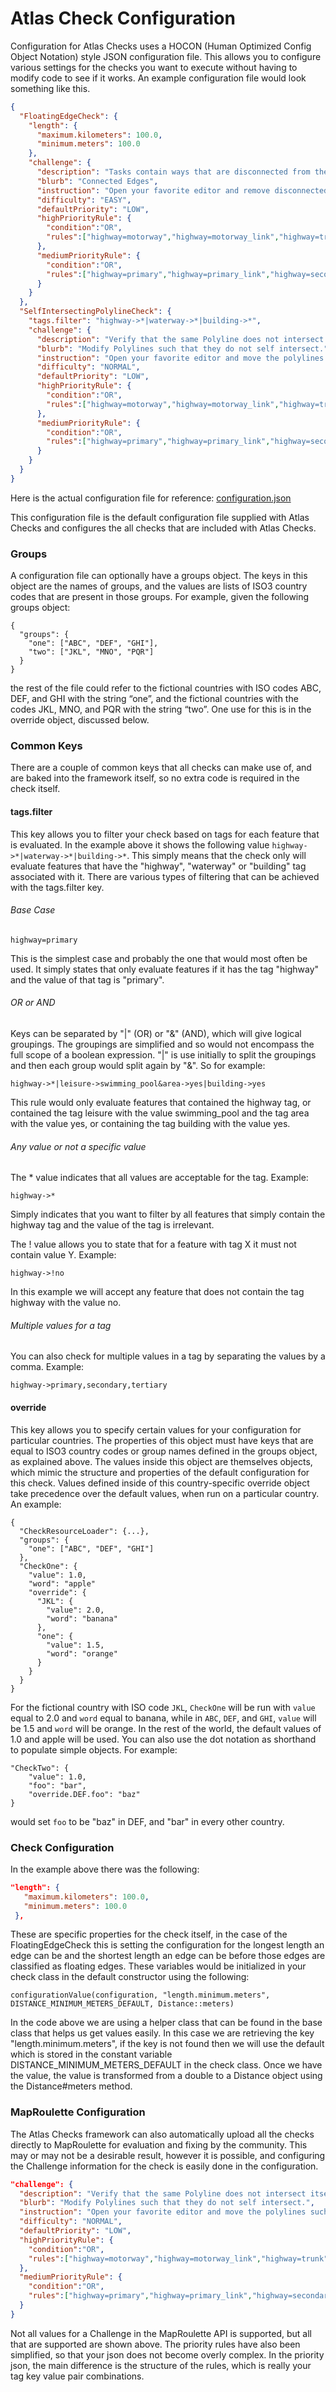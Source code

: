 # Atlas Check Configuration

Configuration for Atlas Checks uses a HOCON (Human Optimized Config Object Notation) style JSON configuration file.
 This allows you to configure various settings for the checks you want to execute without having to modify code
 to see if it works. An example configuration file would look something like this.
 
 ```json
 {
   "FloatingEdgeCheck": {
     "length": {
       "maximum.kilometers": 100.0,
       "minimum.meters": 100.0
     },
     "challenge": {
       "description": "Tasks contain ways that are disconnected from the road network.",
       "blurb": "Connected Edges",
       "instruction": "Open your favorite editor and remove disconnected edges.",
       "difficulty": "EASY",
       "defaultPriority": "LOW",
       "highPriorityRule": {
         "condition":"OR",
         "rules":["highway=motorway","highway=motorway_link","highway=trunk","highway=trunk_link"]
       },
       "mediumPriorityRule": {
         "condition":"OR",
         "rules":["highway=primary","highway=primary_link","highway=secondary","highway=secondary_link"]
       }
     }
   },
   "SelfIntersectingPolylineCheck": {
     "tags.filter": "highway->*|waterway->*|building->*",
     "challenge": {
       "description": "Verify that the same Polyline does not intersect itself at any point.",
       "blurb": "Modify Polylines such that they do not self intersect.",
       "instruction": "Open your favorite editor and move the polylines such that they are not self intersecting anymore.",
       "difficulty": "NORMAL",
       "defaultPriority": "LOW",
       "highPriorityRule": {
         "condition":"OR",
         "rules":["highway=motorway","highway=motorway_link","highway=trunk","highway=trunk_link"]
       },
       "mediumPriorityRule": {
         "condition":"OR",
         "rules":["highway=primary","highway=primary_link","highway=secondary","highway=secondary_link"]
       }
     }
   }
 }
 ```
 Here is the actual configuration file for reference: [configuration.json](../config/configuration.json)
 
 This configuration file is the default configuration file supplied with Atlas Checks and configures the all checks
 that are included with Atlas Checks.
 
 ### Groups

A configuration file can optionally have a groups object.
The keys in this object are the names of groups, and the values are lists of ISO3 country codes that are present in those groups.
For example, given the following groups object:
```
{
  "groups": {
    "one": ["ABC", "DEF", "GHI"],
    "two": ["JKL", "MNO", "PQR"]
  }
}
```
the rest of the file could refer to the fictional countries with ISO codes ABC, DEF, and GHI with the string “one”, and the fictional countries with the codes JKL, MNO, and PQR with the string “two”.
One use for this is in the override object, discussed below.

 ### Common Keys
 
 There are a couple of common keys that all checks can make use of, and are baked into the framework itself, so no
 extra code is required in the check itself.
 
 #### tags.filter
 This key allows you to filter your check based on tags for each feature that is evaluated. In the example above
 it shows the following value `highway->*|waterway->*|building->*`. This simply means that the check only will evaluate
 features that have the "highway", "waterway" or "building" tag associated with it. There are various types of filtering
 that can be achieved with the tags.filter key.
 
 ###### Base Case
 `highway=primary`
 
 This is the simplest case and probably the one that would most often be used. It simply states that only 
  evaluate features if it has the tag "highway" and the value of that tag is "primary".
 
 ###### OR or AND
 Keys can be separated by "|" (OR) or "&" (AND), which will give logical groupings. The groupings are simplified and so 
 would not encompass the full scope of a boolean expression. "|" is use initially to split the groupings and then
  each group would split again by "&". So for example:
  
 `highway->*|leisure->swimming_pool&area->yes|building->yes`
 
 This rule would only evaluate features that contained the highway tag, or contained the tag leisure with the value swimming_pool and the tag
 area with the value yes, or containing the tag building with the value yes.
 
 ###### Any value or not a specific value
 
The * value indicates that all values are acceptable for the tag. Example:

`highway->*`

Simply indicates that you want to filter by all features that simply contain the highway tag and the value of the tag is irrelevant.

The ! value allows you to state that for a feature with tag X it must not contain value Y. Example:

`highway->!no`

In this example we will accept any feature that does not contain the tag highway with the value no.

###### Multiple values for a tag

You can also check for multiple values in a tag by separating the values by a comma. Example:

`highway->primary,secondary,tertiary`

#### override

This key allows you to specify certain values for your configuration for particular countries.
The properties of this object must have keys that are equal to ISO3 country codes or group names defined in the groups object, as explained above.
The values inside this object are themselves objects, which mimic the structure and properties of the default configuration for this check.
Values defined inside of this country-specific override object take precedence over the default values, when run on a particular country.
An example:
```
{
  "CheckResourceLoader": {...},
  "groups": {
    "one": ["ABC", "DEF", "GHI"]
  },
  "CheckOne": {
    "value": 1.0,
    "word": "apple"
    "override": {
      "JKL": {
        "value": 2.0,
        "word": "banana"
      },
      "one": {
        "value": 1.5,
        "word": "orange"
      }
    }
  }
}
```
For the fictional country with ISO code `JKL`, `CheckOne` will be run with `value` equal to 2.0 and `word` equal to banana, while in `ABC`, `DEF`, and `GHI`, `value` will be 1.5 and `word` will be orange.
In the rest of the world, the default values of 1.0 and apple will be used.
You can also use the dot notation as shorthand to populate simple objects. For example:
```
"CheckTwo": {
    "value": 1.0,
    "foo": "bar",
    "override.DEF.foo": "baz"
}
```
would set `foo` to be "baz" in DEF, and "bar" in every other country.
### Check Configuration

In the example above there was the following:

```json
"length": {
   "maximum.kilometers": 100.0,
   "minimum.meters": 100.0
 },
```
These are specific properties for the check itself, in the case of the FloatingEdgeCheck this is setting the 
configuration for the longest length an edge can be and the shortest length an edge can be before those edges
are classified as floating edges. These variables would be initialized in your check class in the default constructor
using the following:

`configurationValue(configuration, "length.minimum.meters", DISTANCE_MINIMUM_METERS_DEFAULT, Distance::meters)`

In the code above we are using a helper class that can be found in the base class that helps us get values easily.
In this case we are retrieving the key "length.minimum.meters", if the key is not found then we will use the default
which is stored in the constant variable DISTANCE_MINIMUM_METERS_DEFAULT in the check class. Once we have the value,
the value is transformed from a double to a Distance object using the Distance#meters method.

### MapRoulette Configuration

The Atlas Checks framework can also automatically upload all the checks directly to MapRoulette for evaluation and
fixing by the community. This may or may not be a desirable result, however it is possible, and configuring the 
Challenge information for the check is easily done in the configuration.

```json
"challenge": {
  "description": "Verify that the same Polyline does not intersect itself at any point.",
  "blurb": "Modify Polylines such that they do not self intersect.",
  "instruction": "Open your favorite editor and move the polylines such that they are not self intersecting anymore.",
  "difficulty": "NORMAL",
  "defaultPriority": "LOW",
  "highPriorityRule": {
    "condition":"OR",
    "rules":["highway=motorway","highway=motorway_link","highway=trunk","highway=trunk_link"]
  },
  "mediumPriorityRule": {
    "condition":"OR",
    "rules":["highway=primary","highway=primary_link","highway=secondary","highway=secondary_link"]
  }
}
```

Not all values for a Challenge in the MapRoulette API is supported, but all that are supported are shown
above. The priority rules have also been simplified, so that your json does not become overly complex. In
the priority json, the main difference is the structure of the rules, which is really your tag key value
pair combinations.
